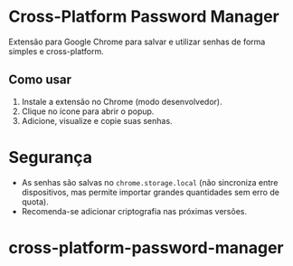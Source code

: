 # Cross-Platform Password Manager

Extensão para Google Chrome para salvar e utilizar senhas de forma simples e cross-platform.

## Como usar
1. Instale a extensão no Chrome (modo desenvolvedor).
2. Clique no ícone para abrir o popup.
3. Adicione, visualize e copie suas senhas.

# Segurança
- As senhas são salvas no `chrome.storage.local` (não sincroniza entre dispositivos, mas permite importar grandes quantidades sem erro de quota).
- Recomenda-se adicionar criptografia nas próximas versões.
# cross-platform-password-manager
